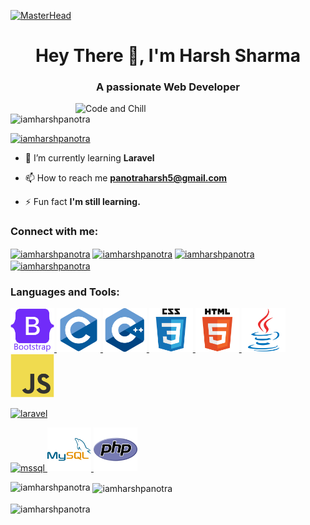 [![MasterHead](https://1.bp.blogspot.com/-7A4WynwLsMw/XbBpCXG8fHI/AAAAAAAAMt4/uOa1bpLskYgrwGbllhSu2SDj_Mig8SXJQCLcBGAsYHQ/s1600/2000_600px.gif)](https://rishavchanda.io)
<h1 align="center">Hey There 👋, I'm Harsh Sharma</h1>
<h3 align="center">A passionate Web Developer</h3>
<img align="right" alt="Code and Chill" width="400" src="https://i.pinimg.com/originals/df/47/ee/df47ee3e5df1f4abcc0766585b493ba3.jpg">

<p align="left"> <img src="https://komarev.com/ghpvc/?username=iamharshpanotra&label=Profile%20views&color=0e75b6&style=flat" alt="iamharshpanotra" /> </p>

<p align="left"> <a href="https://twitter.com/iamharshpanotra" target="blank"><img src="https://img.shields.io/twitter/follow/iamharshpanotra?logo=twitter&style=for-the-badge" alt="iamharshpanotra" /></a> </p>

- 🌱 I’m currently learning **Laravel**

- 📫 How to reach me **panotraharsh5@gmail.com**

- ⚡ Fun fact **I'm still learning.**

<h3 align="left">Connect with me:</h3>
<p align="left">
<a href="https://twitter.com/iamharshpanotra" target="blank"><img align="center" src="https://raw.githubusercontent.com/rahuldkjain/github-profile-readme-generator/master/src/images/icons/Social/twitter.svg" alt="iamharshpanotra" height="30" width="40" /></a>
<a href="https://linkedin.com/in/iamharshpanotra" target="blank"><img align="center" src="https://raw.githubusercontent.com/rahuldkjain/github-profile-readme-generator/master/src/images/icons/Social/linked-in-alt.svg" alt="iamharshpanotra" height="30" width="40" /></a>
<a href="https://instagram.com/iamharshpanotra" target="blank"><img align="center" src="https://raw.githubusercontent.com/rahuldkjain/github-profile-readme-generator/master/src/images/icons/Social/instagram.svg" alt="iamharshpanotra" height="30" width="40" /></a>
<a href="https://www.leetcode.com/iamharshpanotra" target="blank"><img align="center" src="https://raw.githubusercontent.com/rahuldkjain/github-profile-readme-generator/master/src/images/icons/Social/leet-code.svg" alt="iamharshpanotra" height="30" width="40" /></a>
</p>

<h3 align="left">Languages and Tools:</h3>
<p align="left"> <a href="https://getbootstrap.com" target="_blank" rel="noreferrer"> <img src="https://raw.githubusercontent.com/devicons/devicon/master/icons/bootstrap/bootstrap-plain-wordmark.svg" alt="bootstrap" width="70" height="70"/> </a> <a href="https://www.cprogramming.com/" target="_blank" rel="noreferrer"> <img src="https://raw.githubusercontent.com/devicons/devicon/master/icons/c/c-original.svg" alt="c" width="70" height="70"/> </a> <a href="https://www.w3schools.com/cpp/" target="_blank" rel="noreferrer"> <img src="https://raw.githubusercontent.com/devicons/devicon/master/icons/cplusplus/cplusplus-original.svg" alt="cplusplus" width="70" height="70"/> </a> <a href="https://www.w3schools.com/css/" target="_blank" rel="noreferrer"> <img src="https://raw.githubusercontent.com/devicons/devicon/master/icons/css3/css3-original-wordmark.svg" alt="css3" width="70" height="70"/> </a> <a href="https://www.w3.org/html/" target="_blank" rel="noreferrer"> <img src="https://raw.githubusercontent.com/devicons/devicon/master/icons/html5/html5-original-wordmark.svg" alt="html5" width="70" height="70"/> </a> <a href="https://www.java.com" target="_blank" rel="noreferrer"> <img src="https://raw.githubusercontent.com/devicons/devicon/master/icons/java/java-original.svg" alt="java" width="70" height="70"/> </a> <a href="https://developer.mozilla.org/en-US/docs/Web/JavaScript" target="_blank" rel="noreferrer"> <img src="https://raw.githubusercontent.com/devicons/devicon/master/icons/javascript/javascript-original.svg" alt="javascript" width="70" height="70"/> </a> <a href="https://laravel.com/" target="_blank" rel="noreferrer"> 
  
  <img src="[https://raw.githubusercontent.com/devicons/devicon/master/icons/laravel/laravel-plain-wordmark.svg]" alt="laravel" width="70" height="70"/> </a>
  
  <a href="https://www.microsoft.com/en-us/sql-server" target="_blank" rel="noreferrer"> <img src="https://www.svgrepo.com/show/303229/microsoft-sql-server-logo.svg" alt="mssql" width="70" height="70"/> </a> <a href="https://www.mysql.com/" target="_blank" rel="noreferrer"> <img src="https://raw.githubusercontent.com/devicons/devicon/master/icons/mysql/mysql-original-wordmark.svg" alt="mysql" width="70" height="70"/> </a> <a href="https://www.php.net" target="_blank" rel="noreferrer"> <img src="https://raw.githubusercontent.com/devicons/devicon/master/icons/php/php-original.svg" alt="php" width="70" height="70"/> </a> </p>

<p><img align="left" src="https://github-readme-stats.vercel.app/api/top-langs?username=iamharshpanotra&show_icons=true&locale=en&layout=compact" alt="iamharshpanotra" /></p>

<p>&nbsp;<img align="center" src="https://github-readme-stats.vercel.app/api?username=iamharshpanotra&show_icons=true&locale=en" alt="iamharshpanotra" /></p>

<p><img align="center" src="https://github-readme-streak-stats.herokuapp.com/?user=iamharshpanotra&" alt="iamharshpanotra" /></p>
